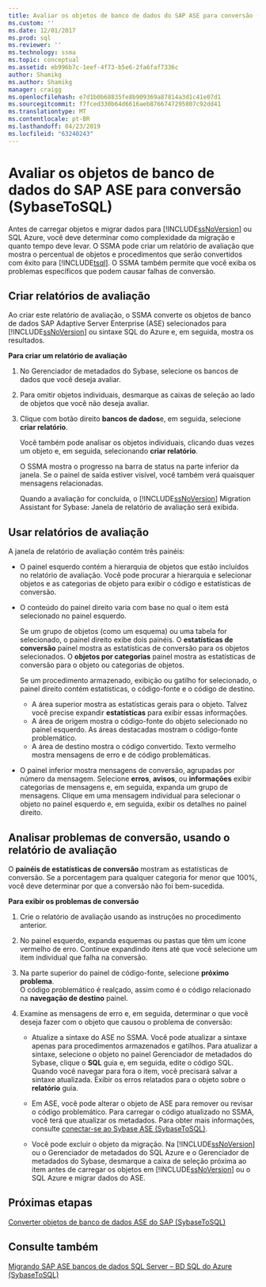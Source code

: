```yaml
---
title: Avaliar os objetos de banco de dados do SAP ASE para conversão (SybaseToSQL) | Microsoft Docs
ms.custom: ''
ms.date: 12/01/2017
ms.prod: sql
ms.reviewer: ''
ms.technology: ssma
ms.topic: conceptual
ms.assetid: eb996b7c-1eef-4f73-b5e6-2fa6faf7336c
author: Shamikg
ms.author: Shamikg
manager: craigg
ms.openlocfilehash: e7d1b0b68835fe8b909369a87814a3d1c41e07d1
ms.sourcegitcommit: f7fced330b64d6616aeb8766747295807c92dd41
ms.translationtype: MT
ms.contentlocale: pt-BR
ms.lasthandoff: 04/23/2019
ms.locfileid: "63240243"
---
```

# <a name="assessing-sap-ase-database-objects-for-conversion-sybasetosql"></a>Avaliar os objetos de banco de dados do SAP ASE para conversão (SybaseToSQL)
Antes de carregar objetos e migrar dados para [!INCLUDE[ssNoVersion](../../includes/ssnoversion-md.md)] ou SQL Azure, você deve determinar como complexidade da migração e quanto tempo deve levar. O SSMA pode criar um relatório de avaliação que mostra o percentual de objetos e procedimentos que serão convertidos com êxito para [!INCLUDE[tsql](../../includes/tsql-md.md)]. O SSMA também permite que você exiba os problemas específicos que podem causar falhas de conversão.  
  
## <a name="create-assessment-reports"></a>Criar relatórios de avaliação  
Ao criar este relatório de avaliação, o SSMA converte os objetos de banco de dados SAP Adaptive Server Enterprise (ASE) selecionados para [!INCLUDE[ssNoVersion](../../includes/ssnoversion-md.md)] ou sintaxe SQL do Azure e, em seguida, mostra os resultados.  
  
**Para criar um relatório de avaliação**  
  
1.  No Gerenciador de metadados do Sybase, selecione os bancos de dados que você deseja avaliar.  
  
2.  Para omitir objetos individuais, desmarque as caixas de seleção ao lado de objetos que você não deseja avaliar.  
  
3.  Clique com botão direito **bancos de dados**e, em seguida, selecione **criar relatório**.  
  
    Você também pode analisar os objetos individuais, clicando duas vezes um objeto e, em seguida, selecionando **criar relatório**.  
  
    O SSMA mostra o progresso na barra de status na parte inferior da janela. Se o painel de saída estiver visível, você também verá quaisquer mensagens relacionadas.  
  
    Quando a avaliação for concluída, o [!INCLUDE[ssNoVersion](../../includes/ssnoversion-md.md)] Migration Assistant for Sybase: Janela de relatório de avaliação será exibida.  
  
## <a name="use-assessment-reports"></a>Usar relatórios de avaliação  
A janela de relatório de avaliação contém três painéis:  
  
-   O painel esquerdo contém a hierarquia de objetos que estão incluídos no relatório de avaliação. Você pode procurar a hierarquia e selecionar objetos e as categorias de objeto para exibir o código e estatísticas de conversão.  
  
-   O conteúdo do painel direito varia com base no qual o item está selecionado no painel esquerdo.  
  
    Se um grupo de objetos (como um esquema) ou uma tabela for selecionado, o painel direito exibe dois painéis. O **estatísticas de conversão** painel mostra as estatísticas de conversão para os objetos selecionados. O **objetos por categorias** painel mostra as estatísticas de conversão para o objeto ou categorias de objetos.  
  
    Se um procedimento armazenado, exibição ou gatilho for selecionado, o painel direito contém estatísticas, o código-fonte e o código de destino.  
  
    -   A área superior mostra as estatísticas gerais para o objeto. Talvez você precise expandir **estatísticas** para exibir essas informações. 
    -   A área de origem mostra o código-fonte do objeto selecionado no painel esquerdo. As áreas destacadas mostram o código-fonte problemático.  
    -   A área de destino mostra o código convertido. Texto vermelho mostra mensagens de erro e de código problemáticas.  
  
-   O painel inferior mostra mensagens de conversão, agrupadas por número da mensagem. Selecione **erros**, **avisos**, ou **informações** exibir categorias de mensagens e, em seguida, expanda um grupo de mensagens. Clique em uma mensagem individual para selecionar o objeto no painel esquerdo e, em seguida, exibir os detalhes no painel direito.  
  
## <a name="analyze-conversion-problems-by-using-the-assessment-report"></a>Analisar problemas de conversão, usando o relatório de avaliação  
O **painéis de estatísticas de conversão** mostram as estatísticas de conversão. Se a porcentagem para qualquer categoria for menor que 100%, você deve determinar por que a conversão não foi bem-sucedida.  
  
**Para exibir os problemas de conversão**  
  
1.  Crie o relatório de avaliação usando as instruções no procedimento anterior.  
  
2.  No painel esquerdo, expanda esquemas ou pastas que têm um ícone vermelho de erro. Continue expandindo itens até que você selecione um item individual que falha na conversão.  
  
3.  Na parte superior do painel de código-fonte, selecione **próximo problema**.  
    O código problemático é realçado, assim como é o código relacionado na **navegação de destino** painel.  
  
4.  Examine as mensagens de erro e, em seguida, determinar o que você deseja fazer com o objeto que causou o problema de conversão:  
  
    -   Atualize a sintaxe do ASE no SSMA. Você pode atualizar a sintaxe apenas para procedimentos armazenados e gatilhos. Para atualizar a sintaxe, selecione o objeto no painel Gerenciador de metadados do Sybase, clique o **SQL** guia e, em seguida, edite o código SQL. Quando você navegar para fora o item, você precisará salvar a sintaxe atualizada. Exibir os erros relatados para o objeto sobre o **relatório** guia.  
  
    -   Em ASE, você pode alterar o objeto de ASE para remover ou revisar o código problemático. Para carregar o código atualizado no SSMA, você terá que atualizar os metadados. Para obter mais informações, consulte [conectar-se ao Sybase ASE &#40;SybaseToSQL&#41;](../../ssma/sybase/connecting-to-sybase-ase-sybasetosql.md).  
  
    -   Você pode excluir o objeto da migração. Na [!INCLUDE[ssNoVersion](../../includes/ssnoversion-md.md)] ou o Gerenciador de metadados do SQL Azure e o Gerenciador de metadados do Sybase, desmarque a caixa de seleção próxima ao item antes de carregar os objetos em [!INCLUDE[ssNoVersion](../../includes/ssnoversion-md.md)] ou o SQL Azure e migrar dados do ASE.
  
## <a name="next-steps"></a>Próximas etapas  
[Converter objetos de banco de dados ASE do SAP &#40;SybaseToSQL&#41;](../../ssma/sybase/converting-sybase-ase-database-objects-sybasetosql.md)  
  
## <a name="see-also"></a>Consulte também  
[Migrando SAP ASE bancos de dados SQL Server – BD SQL do Azure &#40;SybaseToSQL&#41;](../../ssma/sybase/migrating-sybase-ase-databases-to-sql-server-azure-sql-db-sybasetosql.md)  
  
